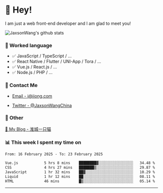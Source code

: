 # 👋 Hey!

I am just a web front-end developer and I am glad to meet you!

![JaxsonWang's github stats](https://github-readme-stats.vercel.app/api?username=JaxsonWang&&show_icons=true&&title_color=1abc9c&&icon_color=1abc9c)


### 📝 Worked language

- ✅ JavaScript / TypeScript / ...
- ✅ React Native / Flutter / UNI-App / Tora / ...
- ✅ Vue.js / React.js / ...
- ✅ Node.js / PHP / ...

### 📮 Contact Me

- [Email - i@iiong.com](mailto:i@iiong.com)

- [Twitter - @JaxsonWangChina](https://twitter.com/JaxsonWangChina)

### 🤪 Other

[📌 My Blog - 淮城一只猫](https://iiong.com)

### 📊 This week I spent my time on

<!--START_SECTION:waka-->

```txt
From: 16 February 2025 - To: 23 February 2025

Vue.js            5 hrs 8 mins    ████████▓░░░░░░░░░░░░░░░░   34.48 %
CSS               4 hrs 27 mins   ███████▒░░░░░░░░░░░░░░░░░   29.87 %
JavaScript        1 hr 32 mins    ██▓░░░░░░░░░░░░░░░░░░░░░░   10.29 %
Liquid            1 hr 12 mins    ██░░░░░░░░░░░░░░░░░░░░░░░   08.11 %
HTML              46 mins         █▒░░░░░░░░░░░░░░░░░░░░░░░   05.14 %
```

<!--END_SECTION:waka-->

---

